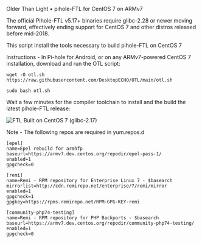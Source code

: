 Older Than Light • pihole-FTL for CentOS 7 on ARMv7

The official Pihole-FTL v5.17+ binaries require glibc-2.28 or newer moving forward, effectively ending support for CentOS 7 and other distros released before mid-2018. 

This script install the tools necessary to build pihole-FTL on CentOS 7

Instructions - In Pi-hole for Android, or on any ARMv7-powered CentOS 7 installation, download and run the OTL script:

```wget -O otl.sh https://raw.githubusercontent.com/DesktopECHO/OTL/main/otl.sh```

```sudo bash otl.sh```


Wait a few minutes for the compiler toolchain to install and the build the latest pihole-FTL release:

![FTL Built on CentOS 7 (glibc-2.17)](https://user-images.githubusercontent.com/33142753/188801114-0a97db6a-81cd-4252-9f1d-e57854095c4f.png)

Note - The following repos are required in yum.repos.d

`````
[epel]
name=Epel rebuild for armhfp
baseurl=https://armv7.dev.centos.org/repodir/epel-pass-1/
enabled=1
gpgcheck=0

[remi]
name=Remi - RPM repository for Enterprise Linux 7 - $basearch
mirrorlist=http://cdn.remirepo.net/enterprise/7/remi/mirror
enabled=1
gpgcheck=1
gpgkey=https://rpms.remirepo.net/RPM-GPG-KEY-remi

[community-php74-testing]
name=Remi - RPM repository for PHP Backports - $basearch
baseurl=https://armv7.dev.centos.org/repodir/community-php74-testing/
enabled=1
gpgcheck=0
`````
